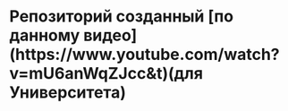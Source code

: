 <h1>Репозиторий созданный 
[по данному видео](https://www.youtube.com/watch?v=mU6anWqZJcc&t)(для Университета)</h1>
